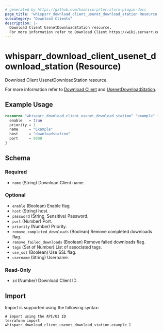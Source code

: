 ```yaml
---
# generated by https://github.com/hashicorp/terraform-plugin-docs
page_title: "whisparr_download_client_usenet_download_station Resource - terraform-provider-whisparr"
subcategory: "Download Clients"
description: |-
  Download Client UsenetDownloadStation resource.
  For more information refer to Download Client https://wiki.servarr.com/whisparr/settings#download-clients and UsenetDownloadStation https://wiki.servarr.com/whisparr/supported#usenetdownloadstation.
---
```


# whisparr_download_client_usenet_download_station (Resource)

<!-- subcategory:Download Clients -->Download Client UsenetDownloadStation resource.
For more information refer to [Download Client](https://wiki.servarr.com/whisparr/settings#download-clients) and [UsenetDownloadStation](https://wiki.servarr.com/whisparr/supported#usenetdownloadstation).

## Example Usage

```terraform
resource "whisparr_download_client_usenet_download_station" "example" {
  enable   = true
  priority = 1
  name     = "Example"
  host     = "downloadstation"
  port     = 5000
}
```

<!-- schema generated by tfplugindocs -->
## Schema

### Required

- `name` (String) Download Client name.

### Optional

- `enable` (Boolean) Enable flag.
- `host` (String) host.
- `password` (String, Sensitive) Password.
- `port` (Number) Port.
- `priority` (Number) Priority.
- `remove_completed_downloads` (Boolean) Remove completed downloads flag.
- `remove_failed_downloads` (Boolean) Remove failed downloads flag.
- `tags` (Set of Number) List of associated tags.
- `use_ssl` (Boolean) Use SSL flag.
- `username` (String) Username.

### Read-Only

- `id` (Number) Download Client ID.

## Import

Import is supported using the following syntax:

```shell
# import using the API/UI ID
terraform import whisparr_download_client_usenet_download_station.example 1
```
